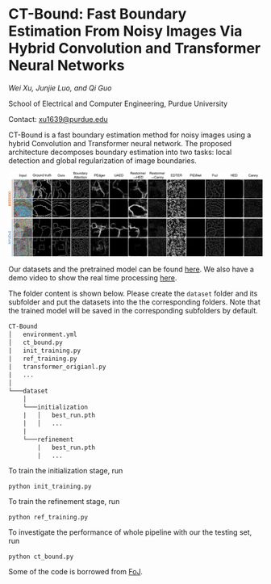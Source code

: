 # CT-Bound: Fast Boundary Estimation From Noisy Images Via Hybrid Convolution and Transformer Neural Networks

*Wei Xu, Junjie Luo, and Qi Guo*

School of Electrical and Computer Engineering, Purdue University

Contact: xu1639@purdue.edu

CT-Bound is a fast boundary estimation method for noisy images using a hybrid Convolution and Transformer neural network. The proposed architecture decomposes boundary estimation into two tasks: local detection and global regularization of image boundaries. 

![Qualitative comparison](/pic/comparison.png "Qualitative comparison")

Our datasets and the pretrained model can be found <a href="https://drive.google.com/drive/folders/19TFgtBi1XZiea0ilWVbKvpalh4g7k8ZH?usp=drive_link" title="CT-Bound datasets">here</a>. We also have a demo video to show the real time processing <a href="place_holder" title="CT-Bound demo video">here</a>. 

The folder content is shown below. Please create the ``dataset`` folder and its subfolder and put the datasets into the the corresponding folders. Note that the trained model will be saved in the corresponding subfolders by default. 

```
CT-Bound
│   environment.yml
│   ct_bound.py
|   init_training.py
|   ref_training.py
|   transformer_origianl.py
|   ...
│
└───dataset
    │
    └───initialization
    |   │   best_run.pth
    |   │   ...
    |
    └───refinement
        |   best_run.pth
        |   ...
```

To train the initialization stage, run

    python init_training.py

To train the refinement stage, run

    python ref_training.py

To investigate the performance of whole pipeline with our the testing set, run

    python ct_bound.py

Some of the code is borrowed from <a href="https://github.com/dorverbin/fieldofjunctions/tree/main" title="fieldofjunctions">FoJ</a>.
